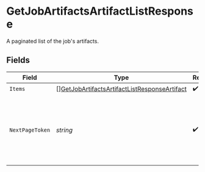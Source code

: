 # GetJobArtifactsArtifactListResponse

A paginated list of the job's artifacts.


## Fields

| Field                                                                                                                   | Type                                                                                                                    | Required                                                                                                                | Description                                                                                                             |
| ----------------------------------------------------------------------------------------------------------------------- | ----------------------------------------------------------------------------------------------------------------------- | ----------------------------------------------------------------------------------------------------------------------- | ----------------------------------------------------------------------------------------------------------------------- |
| `Items`                                                                                                                 | [][GetJobArtifactsArtifactListResponseArtifact](../../models/operations/getjobartifactsartifactlistresponseartifact.md) | :heavy_check_mark:                                                                                                      | N/A                                                                                                                     |
| `NextPageToken`                                                                                                         | *string*                                                                                                                | :heavy_check_mark:                                                                                                      | A token to pass as a `page-token` query parameter to return the next page of results.                                   |